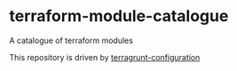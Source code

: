 # terraform-module-catalogue

A catalogue of terraform modules

This repository is driven by [terragrunt-configuration](https://github.com/AlexsJones/terragrunt-configuration)
